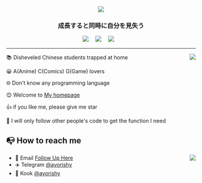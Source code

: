 <div align="center">
 <img src="https://img.picgo.net/2023/01/13/work11705ec647f39a8d.gif"></img>
</div>
<h3 align="center">成長すると同時に自分を見失う</h3>
<div align="center">
  <a href="https://ban.moe/"><img src="https://img.shields.io/badge/Blog-博客-blue"></a>&emsp;
  <a href="https://space.bilibili.com/205067167"><img src="https://img.shields.io/badge/Bilibili-B%E7%AB%99-ff69b4"></a>&emsp;
  <a href="mailto:1139074074@qq.com"><img src="https://img.shields.io/badge/Email-邮箱-blue"></a>&emsp;
</div>
<hr>
<a href="https://ban.moe">
  <img align="right" src="https://github-readme-stats-mu-azure.vercel.app/api?username=aayorishy&show_icons=true&theme=default" />
</a>

📚 Disheveled Chinese students trapped at home

😀 A(Anime) C(Comics) G(Game) lovers

🌐 Don't know any programming language

😊 Welcome to [My homepage](https://ban.moe)

👍 if you like me, please give me star

👀 I will only follow other people's code to get the function I need


## 📭 How to reach me
<img align="right" src="https://github-readme-stats-mu-azure.vercel.app/api/top-langs?username=aayorishy&layout=compact" />

- 📧 Email [Follow Up Here](mailto:1139074074@qq.com)
- ✈️ Telegram [@ayorishy](https://t.me/ayorishy)
- 🐧 Kook [@ayorishy](https://kook.top/KX4cQx)
